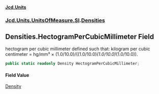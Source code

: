 #### [Jcd.Units](index.md 'index')
### [Jcd.Units.UnitsOfMeasure.SI](Jcd.Units.UnitsOfMeasure.SI.md 'Jcd.Units.UnitsOfMeasure.SI').[Densities](Densities.md 'Jcd.Units.UnitsOfMeasure.SI.Densities')

## Densities.HectogramPerCubicMillimeter Field

hectogram per cubic millimeter defined such that: kilogram per cubic centimeter = hg/mm³ × (1.0/10.0)/((1.0/10.0)*(1.0/10.0)*(1.0/10.0)).

```csharp
public static readonly Density HectogramPerCubicMillimeter;
```

#### Field Value
[Density](Density.md 'Jcd.Units.UnitTypes.Density')